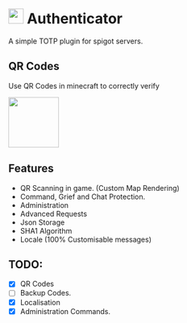#  <img src="https://i.imgur.com/4Kb89tO.png" height="30" /> Authenticator
A simple TOTP plugin for spigot servers.

## QR Codes
Use QR Codes in minecraft to correctly verify

<img src="https://i.imgur.com/I8G0l5B.jpg" height="100"/>

## Features
- QR Scanning in game. (Custom Map Rendering)
- Command, Grief and Chat Protection.
- Administration
- Advanced Requests
- Json Storage
- SHA1 Algorithm
- Locale (100% Customisable messages)

## TODO:
- [x] QR Codes
- [ ] Backup Codes.
- [x] Localisation
- [x] Administration Commands.
